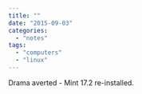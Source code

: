 ```yaml
---
title: ""
date: "2015-09-03"
categories: 
  - "notes"
tags: 
  - "computers"
  - "linux"
---
```


Drama averted - Mint 17.2 re-installed.

